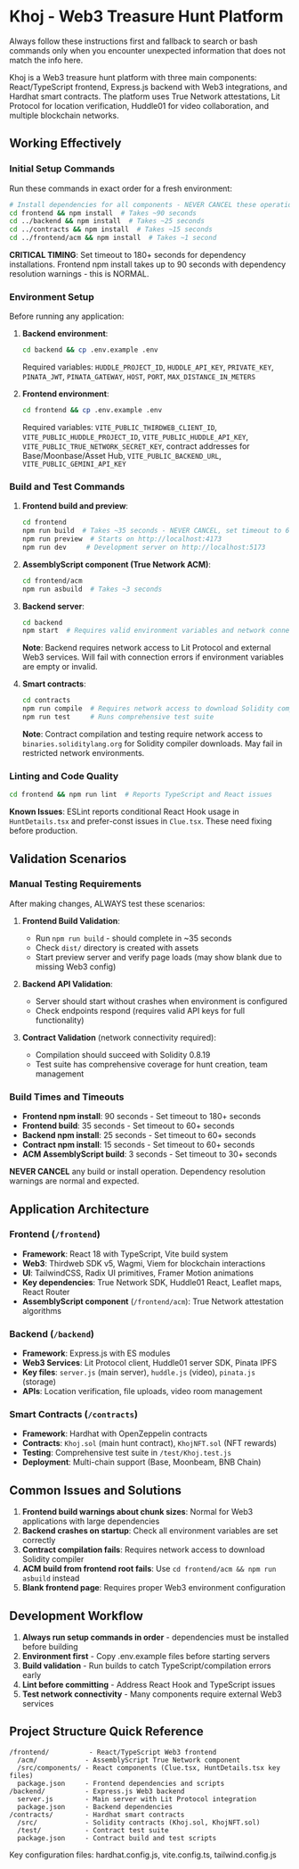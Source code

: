 # Khoj - Web3 Treasure Hunt Platform

Always follow these instructions first and fallback to search or bash commands only when you encounter unexpected information that does not match the info here.

Khoj is a Web3 treasure hunt platform with three main components: React/TypeScript frontend, Express.js backend with Web3 integrations, and Hardhat smart contracts. The platform uses True Network attestations, Lit Protocol for location verification, Huddle01 for video collaboration, and multiple blockchain networks.

## Working Effectively

### Initial Setup Commands
Run these commands in exact order for a fresh environment:

```bash
# Install dependencies for all components - NEVER CANCEL these operations
cd frontend && npm install  # Takes ~90 seconds
cd ../backend && npm install  # Takes ~25 seconds  
cd ../contracts && npm install  # Takes ~15 seconds
cd ../frontend/acm && npm install  # Takes ~1 second
```

**CRITICAL TIMING**: Set timeout to 180+ seconds for dependency installations. Frontend npm install takes up to 90 seconds with dependency resolution warnings - this is NORMAL.

### Environment Setup
Before running any application:

1. **Backend environment**:
   ```bash
   cd backend && cp .env.example .env
   ```
   Required variables: `HUDDLE_PROJECT_ID`, `HUDDLE_API_KEY`, `PRIVATE_KEY`, `PINATA_JWT`, `PINATA_GATEWAY`, `HOST`, `PORT`, `MAX_DISTANCE_IN_METERS`

2. **Frontend environment**:
   ```bash
   cd frontend && cp .env.example .env  
   ```
   Required variables: `VITE_PUBLIC_THIRDWEB_CLIENT_ID`, `VITE_PUBLIC_HUDDLE_PROJECT_ID`, `VITE_PUBLIC_HUDDLE_API_KEY`, `VITE_PUBLIC_TRUE_NETWORK_SECRET_KEY`, contract addresses for Base/Moonbase/Asset Hub, `VITE_PUBLIC_BACKEND_URL`, `VITE_PUBLIC_GEMINI_API_KEY`

### Build and Test Commands

1. **Frontend build and preview**:
   ```bash
   cd frontend
   npm run build  # Takes ~35 seconds - NEVER CANCEL, set timeout to 60+ seconds
   npm run preview  # Starts on http://localhost:4173
   npm run dev     # Development server on http://localhost:5173
   ```

2. **AssemblyScript component (True Network ACM)**:
   ```bash
   cd frontend/acm
   npm run asbuild  # Takes ~3 seconds
   ```

3. **Backend server**:
   ```bash
   cd backend  
   npm start  # Requires valid environment variables and network connectivity
   ```
   **Note**: Backend requires network access to Lit Protocol and external Web3 services. Will fail with connection errors if environment variables are empty or invalid.

4. **Smart contracts**:
   ```bash
   cd contracts
   npm run compile  # Requires network access to download Solidity compiler
   npm run test     # Runs comprehensive test suite
   ```
   **Note**: Contract compilation and testing require network access to `binaries.soliditylang.org` for Solidity compiler downloads. May fail in restricted network environments.

### Linting and Code Quality
```bash
cd frontend && npm run lint  # Reports TypeScript and React issues
```
**Known Issues**: ESLint reports conditional React Hook usage in `HuntDetails.tsx` and prefer-const issues in `Clue.tsx`. These need fixing before production.

## Validation Scenarios

### Manual Testing Requirements
After making changes, ALWAYS test these scenarios:

1. **Frontend Build Validation**:
   - Run `npm run build` - should complete in ~35 seconds
   - Check `dist/` directory is created with assets
   - Start preview server and verify page loads (may show blank due to missing Web3 config)

2. **Backend API Validation**:
   - Server should start without crashes when environment is configured
   - Check endpoints respond (requires valid API keys for full functionality)

3. **Contract Validation** (network connectivity required):
   - Compilation should succeed with Solidity 0.8.19
   - Test suite has comprehensive coverage for hunt creation, team management

### Build Times and Timeouts
- **Frontend npm install**: 90 seconds - Set timeout to 180+ seconds
- **Frontend build**: 35 seconds - Set timeout to 60+ seconds  
- **Backend npm install**: 25 seconds - Set timeout to 60+ seconds
- **Contract npm install**: 15 seconds - Set timeout to 60+ seconds
- **ACM AssemblyScript build**: 3 seconds - Set timeout to 30+ seconds

**NEVER CANCEL** any build or install operation. Dependency resolution warnings are normal and expected.

## Application Architecture

### Frontend (`/frontend`)
- **Framework**: React 18 with TypeScript, Vite build system
- **Web3**: Thirdweb SDK v5, Wagmi, Viem for blockchain interactions
- **UI**: TailwindCSS, Radix UI primitives, Framer Motion animations
- **Key dependencies**: True Network SDK, Huddle01 React, Leaflet maps, React Router
- **AssemblyScript component** (`/frontend/acm`): True Network attestation algorithms

### Backend (`/backend`)
- **Framework**: Express.js with ES modules
- **Web3 Services**: Lit Protocol client, Huddle01 server SDK, Pinata IPFS
- **Key files**: `server.js` (main server), `huddle.js` (video), `pinata.js` (storage)
- **APIs**: Location verification, file uploads, video room management

### Smart Contracts (`/contracts`)
- **Framework**: Hardhat with OpenZeppelin contracts  
- **Contracts**: `Khoj.sol` (main hunt contract), `KhojNFT.sol` (NFT rewards)
- **Testing**: Comprehensive test suite in `/test/Khoj.test.js`
- **Deployment**: Multi-chain support (Base, Moonbeam, BNB Chain)

## Common Issues and Solutions

1. **Frontend build warnings about chunk sizes**: Normal for Web3 applications with large dependencies
2. **Backend crashes on startup**: Check all environment variables are set correctly
3. **Contract compilation fails**: Requires network access to download Solidity compiler
4. **ACM build from frontend root fails**: Use `cd frontend/acm && npm run asbuild` instead
5. **Blank frontend page**: Requires proper Web3 environment configuration

## Development Workflow

1. **Always run setup commands in order** - dependencies must be installed before building
2. **Environment first** - Copy .env.example files before starting servers  
3. **Build validation** - Run builds to catch TypeScript/compilation errors early
4. **Lint before committing** - Address React Hook and TypeScript issues
5. **Test network connectivity** - Many components require external Web3 services

## Project Structure Quick Reference

```
/frontend/          - React/TypeScript Web3 frontend
  /acm/            - AssemblyScript True Network component  
  /src/components/ - React components (Clue.tsx, HuntDetails.tsx key files)
  package.json     - Frontend dependencies and scripts
/backend/          - Express.js Web3 backend
  server.js        - Main server with Lit Protocol integration
  package.json     - Backend dependencies  
/contracts/        - Hardhat smart contracts
  /src/            - Solidity contracts (Khoj.sol, KhojNFT.sol)
  /test/           - Contract test suite
  package.json     - Contract build and test scripts
```

Key configuration files: hardhat.config.js, vite.config.ts, tailwind.config.js